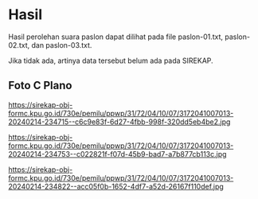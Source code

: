 # Hasil

Hasil perolehan suara paslon dapat dilihat pada file paslon-01.txt, paslon-02.txt, dan paslon-03.txt.

Jika tidak ada, artinya data tersebut belum ada pada SIREKAP.

## Foto C Plano

https://sirekap-obj-formc.kpu.go.id/730e/pemilu/ppwp/31/72/04/10/07/3172041007013-20240214-234715--c6c9e83f-6d27-4fbb-998f-320dd5eb4be2.jpg

https://sirekap-obj-formc.kpu.go.id/730e/pemilu/ppwp/31/72/04/10/07/3172041007013-20240214-234753--c022821f-f07d-45b9-bad7-a7b877cb113c.jpg

https://sirekap-obj-formc.kpu.go.id/730e/pemilu/ppwp/31/72/04/10/07/3172041007013-20240214-234822--acc05f0b-1652-4df7-a52d-26167f110def.jpg
